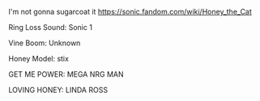I'm not gonna sugarcoat it
https://sonic.fandom.com/wiki/Honey_the_Cat

Ring Loss Sound:
Sonic 1

Vine Boom:
Unknown

Honey Model:
stix

GET ME POWER:
MEGA NRG MAN

LOVING HONEY:
LINDA ROSS